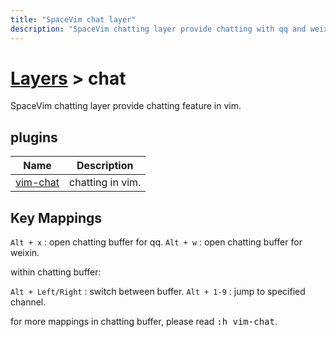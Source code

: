 ```yaml
---
title: "SpaceVim chat layer"
description: "SpaceVim chatting layer provide chatting with qq and weixin in vim."
---
```


# [Layers](https://spacevim.org/layers) > chat

SpaceVim chatting layer provide chatting feature in vim.

## plugins


Name   | Description
----- | ------------------
[vim-chat](https://github.com/vim-chat/vim-chat) | chatting in vim.

## Key Mappings

`Alt + x` : open chatting buffer for qq.
`Alt + w` : open chatting buffer for weixin.

within chatting buffer:

`Alt + Left/Right` : switch between buffer.
`Alt + 1-9` : jump to specified channel.

for more mappings in chatting buffer, please read <kbd>:h vim-chat</kbd>.
